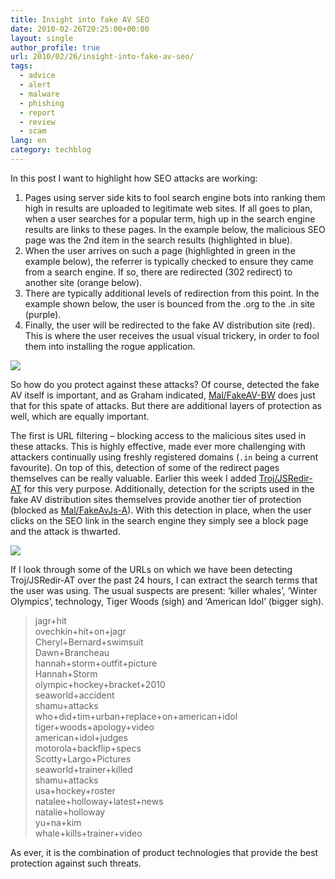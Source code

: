 ```yaml
---
title: Insight into fake AV SEO
date: 2010-02-26T20:25:00+00:00
layout: single
author_profile: true
url: 2010/02/26/insight-into-fake-av-seo/
tags:
  - advice
  - alert
  - malware
  - phishing
  - report
  - review
  - scam
lang: en
category: techblog
---
```

In this post I want to highlight how SEO attacks are working:

  1. Pages using server side kits to fool search engine bots into ranking them high in results are uploaded to legitimate web sites. If all goes to plan, when a user searches for a popular term, high up in the search engine results are links to these pages. In the example below, the malicious SEO page was the 2nd item in the search results (highlighted in blue).
  2. When the user arrives on such a page (highlighted in green in the example below), the referrer is typically checked to ensure they came from a search engine. If so, there are redirected (302 redirect) to another site (orange below).
  3. There are typically additional levels of redirection from this point. In the example shown below, the user is bounced from the .org to the .in site (purple).
  4. Finally, the user will be redirected to the fake AV distribution site (red). This is where the user receives the usual visual trickery, in order to fool them into installing the rogue application.

[![](http://4.bp.blogspot.com/_vaUVXcmC3OI/S4gme8XaQcI/AAAAAAAABBk/njEBqA2qxsc/s640/seo_fake2.jpg)](http://4.bp.blogspot.com/_vaUVXcmC3OI/S4gme8XaQcI/AAAAAAAABBk/njEBqA2qxsc/s1600-h/seo_fake2.jpg)

So how do you protect against these attacks? Of course, detected the fake AV itself is important, and as Graham indicated, [Mal/FakeAV-BW](http://www.sophos.com/security/analyses/viruses-and-spyware/malfakeavbw.html) does just that for this spate of attacks. But there are additional layers of protection as well, which are equally important.

The first is URL filtering – blocking access to the malicious sites used in these attacks. This is highly effective, made ever more challenging with attackers continually using freshly registered domains (`.in` being a current favourite). On top of this, detection of some of the redirect pages themselves can be really valuable. Earlier this week I added [Troj/JSRedir-AT](http://www.sophos.com/security/analyses/viruses-and-spyware/trojjsredirat.html) for this very purpose. Additionally, detection for the scripts used in the fake AV distribution sites themselves provide another tier of protection (blocked as [Mal/FakeAvJs-A](http://www.sophos.com/security/analyses/viruses-and-spyware/malfakeavjsa.html)). With this detection in place, when the user clicks on the SEO link in the search engine they simply see a block page and the attack is thwarted.

[![](http://3.bp.blogspot.com/_vaUVXcmC3OI/S4gmfspawgI/AAAAAAAABBs/vxcDG2naQrw/s640/seo_block.jpg)](http://3.bp.blogspot.com/_vaUVXcmC3OI/S4gmfspawgI/AAAAAAAABBs/vxcDG2naQrw/s1600-h/seo_block.jpg)

If I look through some of the URLs on which we have been detecting Troj/JSRedir-AT over the past 24 hours, I can extract the search terms that the user was using. The usual suspects are present: ‘killer whales’, ‘Winter Olympics’, technology, Tiger Woods (sigh) and ‘American Idol’ (bigger sigh).

> jagr+hit  \
> ovechkin+hit+on+jagr  \
> Cheryl+Bernard+swimsuit  \
> Dawn+Brancheau  \
> hannah+storm+outfit+picture  \
> Hannah+Storm  \
> olympic+hockey+bracket+2010  \
> seaworld+accident  \
> shamu+attacks  \
> who+did+tim+urban+replace+on+american+idol  \
> tiger+woods+apology+video  \
> american+idol+judges  \
> motorola+backflip+specs  \
> Scotty+Largo+Pictures  \
> seaworld+trainer+killed  \
> shamu+attacks  \
> usa+hockey+roster  \
> natalee+holloway+latest+news  \
> natalie+holloway  \
> yu+na+kim  \
> whale+kills+trainer+video

As ever, it is the combination of product technologies that provide the best protection against such threats.

